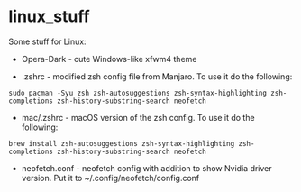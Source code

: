 # linux_stuff
Some stuff for Linux:

* Opera-Dark - cute Windows-like xfwm4 theme

* .zshrc - modified zsh config file from Manjaro. To use it do the following: 
```
sudo pacman -Syu zsh zsh-autosuggestions zsh-syntax-highlighting zsh-completions zsh-history-substring-search neofetch
```
* mac/.zshrc - macOS version of the zsh config. To use it do the following: 
```
brew install zsh-autosuggestions zsh-syntax-highlighting zsh-completions zsh-history-substring-search neofetch
```

* neofetch.conf - neofetch config with addition to show Nvidia driver version. Put it to ~/.config/neofetch/config.conf
